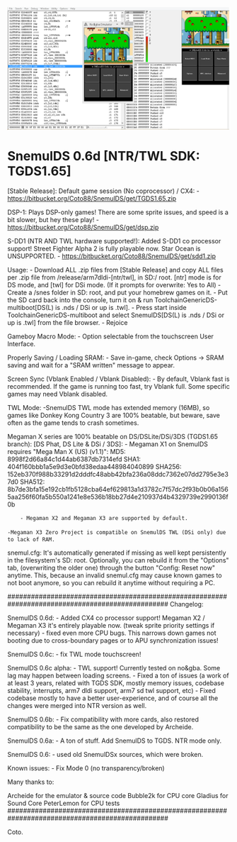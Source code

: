 ![SnemulDSDS](img/snemulDS-TWL.png)

# SnemulDS 0.6d [NTR/TWL SDK: TGDS1.65]

[Stable Release]:
Default game session (No coprocessor) / CX4:
	- https://bitbucket.org/Coto88/SnemulDS/get/TGDS1.65.zip

DSP-1: Plays DSP-only games! There are some sprite issues, and speed is a bit slower, but hey these play!
	- https://bitbucket.org/Coto88/SnemulDS/get/dsp.zip

S-DD1 (NTR AND TWL hardware supported!): Added S-DD1 co processor support! Street Fighter Alpha 2 is fully playable now. Star Ocean is UNSUPPORTED. 
	- https://bitbucket.org/Coto88/SnemulDS/get/sdd1.zip

Usage:
    - Download ALL .zip files from [Stable Release] and copy ALL files per .zip file from /release/arm7dldi-[ntr/twl], in SD:/ root. [ntr] mode is for DS mode, and [twl] for DSi mode. 
		(If it prompts for overwrite: Yes to All)
    - Create a /snes folder in SD: root, and put your homebrew games on it.
	- Put the SD card back into the console, turn it on & run ToolchainGenericDS-multiboot[DS(L) is .nds / DSi or up is .twl]. 
	- Press start inside ToolchainGenericDS-multiboot and select SnemulDS[DS(L) is .nds / DSi or up is .twl] from the file browser.
	- Rejoice
	
Gameboy Macro Mode:
	- Option selectable from the touchscreen User Interface. 
	
Properly Saving / Loading SRAM:
	- Save in-game, check Options -> SRAM saving and wait for a "SRAM written" message to appear. 

Screen Sync (Vblank Enabled / Vblank Disabled):
	- By default, Vblank fast is recommended. If the game is running too fast, try Vblank full. Some specific games may need Vblank disabled.
	
TWL Mode:
	-SnemulDS TWL mode has extended memory (16MB), so games like Donkey Kong Country 3 are 100% beatable, but beware, save often as the game tends to crash sometimes.

Megaman X series are 100% beatable on DS/DSLite/DSi/3DS (TGDS1.65 branch):
	[DS Phat, DS Lite & DSi / 3DS]:
		- Megaman X1 on SnemulDS requires "Mega Man X (US) (v1.1)":
		MD5: 8998f2d66a84c1d44ab6387db7314efd
		SHA1: 404f160bbb1a5e9d3e0bfd38edaa448984040899
		SHA256: 152eb370f988b33291d2dddfc48abb42bfa236a08ddc7362e07dd2795e3e37d0
		SHA512: 8b7de3bfa15e192cb1fb5128cba64ef629813a1d3782c7f57dc2f93b0b06a1565aa256f60fa5b550a1241e8e536b18bb27d4e210937d4b4329739e2990136f0b
		
		- Megaman X2 and Megaman X3 are supported by default.
	
	-Megaman X3 Zero Project is compatible on SnemulDS TWL (DSi only) due to lack of RAM.

snemul.cfg:
	It's automatically generated if missing as well kept persistently in the filesystem's SD: root.
	Optionally, you can rebuild it from the "Options" tab, (overwriting the older one) through the button "Config: Reset now" anytime.
	This, because an invalid snemul.cfg may cause known games to not boot anymore, so you can rebuild it anytime without requiring a PC.

#################################################################################################
Changelog:

SnemulDS 0.6d:
	- Added CX4 co processor support! Megaman X2 / Megaman X3 it's entirely playable now. (tweak sprite priority settings if necessary)
	- fixed even more CPU bugs. This narrows down games not booting due to cross-boundary pages or to APU synchronization issues!
	
SnemulDS 0.6c:
	- fix TWL mode touchscreen!
	
SnemulDS 0.6c alpha:
	- TWL support! Currently tested on no&gba. Some lag may happen between loading screens. 
	- Fixed a ton of issues (a work of at least 3 years, related with TGDS SDK, mostly memory issues, codebase stability, interrupts, arm7 dldi support, arm7 sd twl support, etc)
	- Fixed codebase mostly to have a better user-experience, and of course all the changes were merged into NTR version as well.
	
SnemulDS 0.6b:
	- Fix compatibility with more cards, also restored compatibility to be the same as the one developed by Archeide.

SnemulDS 0.6a:
	- A ton of stuff. Add SnemulDS to TGDS. NTR mode only.

SnemulDS 0.6:
	- used old SnemulDSx sources, which were broken.

Known issues:
	-   Fix Mode 0 (no transparency/broken)

Many thanks to:

Archeide for the emulator & source code
Bubble2k for CPU core
Gladius for Sound Core
PeterLemon for CPU tests
#################################################################################################


Coto.